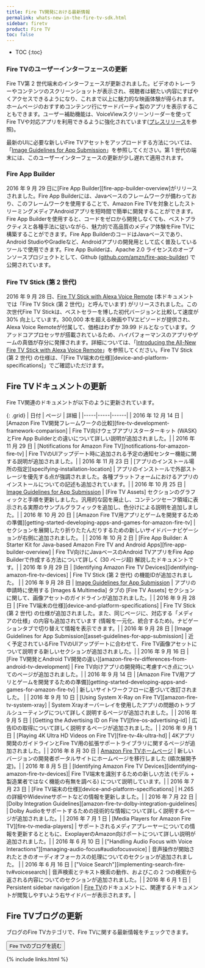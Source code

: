 ```yaml
---
title: Fire TV開発における最新情報
permalink: whats-new-in-the-fire-tv-sdk.html
sidebar: firetv
product: Fire TV
toc: false
---
```


* TOC
{:toc}

### Fire TVのユーザーインターフェースの更新

Fire TV第 2 世代端末のインターフェースが更新されました。ビデオのトレーラーやコンテンツのスクリーンショットが表示され、視聴者は観たい内容にすばやくアクセスできるようになり、これまで以上に魅力的な映画体験が得られます。ホームページのおすすめコンテンツ行にサードパーティ製のアプリを表示することもできます。ユーザー補助機能は、VoiceViewスクリーンリーダーを使ってFire TVや対応アプリを利用できるように強化されています([プレスリリース](http://phx.corporate-ir.net/phoenix.zhtml?c=176060&p=irol-newsArticle&ID=2206525)を参照)。

最新のUIに必要な新しいFire TVアセットをアップロードする方法については、「[Image Guidelines for App Submission](/solutions/devices/fire-tv/docs/asset-guidelines-for-app-submission#firetvassets)」を参照してください。第 1 世代の端末には、このユーザーインターフェースの更新が少し遅れて適用されます。

### Fire App Builder

2016 年 9 月 29 日に[Fire App Builder][fire-app-builder-overview]がリリースされました。Fire App Builderには、Javaベースのフレームワークが備わっており、このフレームワークを使用することで、Amazon Fire TVを対象としたストリーミングメディアAndroidアプリを短時間で簡単に開発することができます。Fire App Builderを使用すると、コードをゼロから開発しなくても、ベストプラクティスと各種手法に従いながら、魅力的で高品質のメディア体験をFire TVに構築することができます。Fire App BuilderのコードはJavaベースであり、Android StudioやGradleなど、Androidアプリの開発用として広く普及しているツールで使用できます。Fire App Builderは、Apache 2.0 ライセンスのオープンソースプロジェクトとして、Github ([github.com/amzn/fire-app-builder](github.com/amzn/fire-app-builder)) で公開されています。

### Fire TV Stick (第 2 世代)

2016 年 9 月 28 日、[Fire TV Stick with Alexa Voice Remote](https://www.amazon.com/dp/B00ZV9RDKK) (本ドキュメントでは「Fire TV Stick (第 2 世代)」と呼んでいます) がリリースされました。この次世代Fire TV Stickは、ベストセラーを博した初代バージョンと比較して速度が 30% 向上しています。300,000 本を超える映画やTVエピソードが提供され、Alexa Voice Remoteが付属して、価格はわずか 39.99 ドルとなっています。クアッドコアプロセッサが搭載されているため、ハイパフォーマンスのアプリやゲームの真価が存分に発揮されます。詳細については、「[Introducing the All-New Fire TV Stick with Alexa Voice Remote](https://developer.amazon.com/public/community/post/Tx1W8FCB4UA5KIB/Introducing-the-All-New-Fire-TV-Stick-with-Alexa-Voice-Remote)」を参照してください。Fire TV Stick (第 2 世代) の仕様は、「[Fire TV端末の仕様][device-and-platform-specifications]」でご確認いただけます。

## Fire TVドキュメントの更新

Fire TV関連のドキュメントが以下のように更新されています。

{: .grid}
| 日付 | ページ | 詳細 |
|-----|-----|------|
| 2016 年 12 月 14 日 | [Amazon Fire TV開発フレームワークの比較][fire-tv-development-framework-comparison] | Fire TV向けウェブアプリスターターキット (WASK) とFire App Builderとの違いについて詳しい説明が追加されました。|
| 2016 年 11 月 29 日 | [Notifications for Amazon Fire TV][notifications-for-amazon-fire-tv] | Fire TVのUIアップデート時に追加される予定の通知センター機能に関する説明が追加されました。|
| 2016 年 11 月 23 日 | [アプリのインストール場所の指定][specifying-installation-location] | アプリのインストールで外部ストレージを優先する点が強調されました。各種プラットフォームにおけるアプリのインストールについての記述も追加されています。|
| 2016 年 10 月 25 日 | [Image Guidelines for App Submission](/solutions/devices/fire-tv/docs/asset-guidelines-for-app-submission#firetvassets) | [Fire TV Assets] セクションのグラフィックと手順を更新しました。汎用的な図を廃止し、コンテンツセーフ領域に表示される実際のサンプルグラフィックを追加し、色分けによる説明を追加しました。|
| 2016 年 10 月 20 日 | [Amazon Fire TV用アプリとゲームを開発するための準備][getting-started-developing-apps-and-games-for-amazon-fire-tv]  | セクションを展開したり折りたたんだりするための新しいサイドバーナビゲーションが右側に追加されました。 |
| 2016 年 10 月 2 日 | [Fire App Builder: A Starter Kit for Java-based Amazon Fire TV and Android Apps][fire-app-builder-overview] | Fire TV向けにJavaベースのAndroid TVアプリをFire App Builderで作成する方法について詳しく (30 ページ超) 解説したドキュメントです。|
| 2016 年 9 月 29 日 | [Identifying Amazon Fire TV Devices][identifying-amazon-fire-tv-devices] | Fire TV Stick (第 2 世代) の機能IDが追加されました。 |
| 2016 年 9 月 28 日 | [Image Guidelines for App Submission](/solutions/devices/fire-tv/docs/asset-guidelines-for-app-submission#firetvassets) | アプリの申請時に使用する [Images & Multimedia] タブの [Fire TV Assets] セクションに関して、画像アセットのガイドラインが追加されました。|
| 2016 年 9 月 28 日 | [Fire TV端末の仕様][device-and-platform-specifications] | Fire TV Stick (第 2 世代) の仕様が追加されました。また、同じページに、対応する「メディアの仕様」の内容も追加されています (情報を一元化、統合するため)。ナビゲーションタブで切り替えて情報を表示できます。|
| 2016 年 9 月 28 日 | [Image Guidelines for App Submission][asset-guidelines-for-app-submission] | 近く予定されているFire TVのUIアップデートに合わせて、Fire TV画像アセットについて説明する新しいセクションが追加されました。|
| 2016 年 9 月 16 日 | [Fire TV開発とAndroid TV開発の違い][amazon-fire-tv-differences-from-android-tv-development] | Fire TV向けアプリの開発時に考慮すべき点についてのページが追加されました。|
| 2016 年 9 月 14 日 | [Amazon Fire TV用アプリとゲームを開発するための準備][getting-started-developing-apps-and-games-for-amazon-fire-tv] | 新しいサイトワークフローに基づいて改訂されました。 |
| 2016 年 9 月 10 日 | [Using System X-Ray on Fire TV][amazon-fire-tv-system-xray] | System Xrayオーバーレイを使用したアプリの問題のトラブルシューティングについて詳しく説明するページが追加されました。|
| 2016 年 9 月 5 日 | [Getting the Advertising ID on Fire TV][fire-os-advertising-id] | 広告IDの取得について詳しく説明するページが追加されました。|
| 2016 年 9 月 1 日 | [Playing 4K Ultra HD Videos on Fire TV][fire-tv-4k-ultra-hd] | 4Kアプリ開発のガイドラインとFire TV用の拡張サポートライブラリに関するページが追加されました。|
| 2016 年 8 月 30 日 | [Amazon Fire TVホームページ](/solutions/devices/fire-tv) | 新しいバージョンの開発者ポータルサイトにホームページを移行しました (順次展開予定)。|
| 2016 年 8 月 5 日 | [Identifying Amazon Fire TV Devices][identifying-amazon-fire-tv-devices]|  Fire TV端末を識別するための新しい方法 (モデル + 製造業者ではなく機能の有無を調べる) について説明しています。|
| 2016 年 7 月 23 日 | [Fire TV端末の仕様][device-and-platform-specifications] | H.265 の詳細やWidevineサポートなどの情報を更新しました。|
| 2016 年 7 月 22 日 | [Dolby Integration Guidelines][amazon-fire-tv-dolby-integration-guidelines] | Dolby Audioをサポートするための技術的な情報について詳しく説明するページが追加されました。|
| 2016 年 7 月 1 日 | [Media Players for Amazon Fire TV][fire-tv-media-players] | サポートされるメディアプレーヤーについての情報を更新するとともに、ExoplayerのAmazon向けポートについて詳しい説明が追加されました。|
| 2016 年 6 月 10 日 | ["Handling Audio Focus with Voice Interactions"][managing-audio-focus#audiofocusvoice] | 音声操作が開始されたときのオーディオフォーカスの処理についてのセクションが追加されました。 |
| 2016 年 6 月 16 日 | ["Voice Search"][implementing-search-fire-tv#voicesearch] | 音声検索とテキスト検索の動作、およびこの 2 つの検索から返される内容についてのセクションが追加されました。|
| 2016 年 6 月 1 日 | Persistent sidebar navigation | [Fire TV](/solutions/devices/fire-tv)のドキュメントに、関連するドキュメントが閲覧しやすいよう右サイドバーが表示されます。|


## Fire TVブログの更新

ブログのFire TVカテゴリで、Fire TVに関する最新情報をチェックできます。

<a href="https://developer.amazon.com/blogs/tag/Fire+TV"><button class="feedbackButton">Fire TVのブログを読む</button></a>


{% include links.html %}

